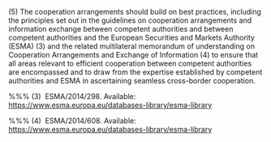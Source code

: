 (5) The cooperation arrangements should build on best practices, including the principles set out in the guidelines on cooperation arrangements and information exchange between competent authorities and between competent authorities and the European Securities and Markets Authority (ESMA) (3) and the related multilateral memorandum of understanding on Cooperation Arrangements and Exchange of Information (4) to ensure that all areas relevant to efficient cooperation between competent authorities are encompassed and to draw from the expertise established by competent authorities and ESMA in ascertaining seamless cross-border cooperation.

%%% (3)  ESMA/2014/298. Available: https://www.esma.europa.eu/databases-library/esma-library

%%% (4)  ESMA/2014/608. Available: https://www.esma.europa.eu/databases-library/esma-library